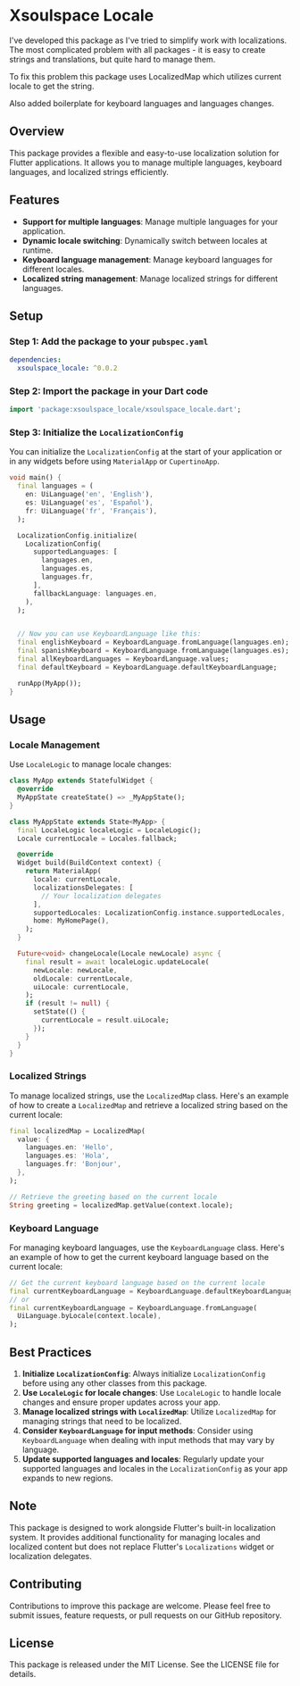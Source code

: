 # Xsoulspace Locale

I've developed this package as I've tried to simplify work with localizations.
The most complicated problem with all packages - it is easy to create strings and translations, but quite hard to manage them.

To fix this problem this package uses LocalizedMap which utilizes current locale to get the string.

Also added boilerplate for keyboard languages and languages changes.

## Overview

This package provides a flexible and easy-to-use localization solution for Flutter applications. It allows you to manage multiple languages, keyboard languages, and localized strings efficiently.

## Features

- **Support for multiple languages**: Manage multiple languages for your application.
- **Dynamic locale switching**: Dynamically switch between locales at runtime.
- **Keyboard language management**: Manage keyboard languages for different locales.
- **Localized string management**: Manage localized strings for different languages.

## Setup

### Step 1: Add the package to your `pubspec.yaml`

```yaml
dependencies:
  xsoulspace_locale: ^0.0.2
```

### Step 2: Import the package in your Dart code

```dart
import 'package:xsoulspace_locale/xsoulspace_locale.dart';
```

### Step 3: Initialize the `LocalizationConfig`

You can initialize the `LocalizationConfig` at the start of your application
or in any widgets before using `MaterialApp` or `CupertinoApp`.

```dart
void main() {
  final languages = (
    en: UiLanguage('en', 'English'),
    es: UiLanguage('es', 'Español'),
    fr: UiLanguage('fr', 'Français'),
  );

  LocalizationConfig.initialize(
    LocalizationConfig(
      supportedLanguages: [
        languages.en,
        languages.es,
        languages.fr,
      ],
      fallbackLanguage: languages.en,
    ),
  );


  // Now you can use KeyboardLanguage like this:
  final englishKeyboard = KeyboardLanguage.fromLanguage(languages.en);
  final spanishKeyboard = KeyboardLanguage.fromLanguage(languages.es);
  final allKeyboardLanguages = KeyboardLanguage.values;
  final defaultKeyboard = KeyboardLanguage.defaultKeyboardLanguage;

  runApp(MyApp());
}
```

## Usage

### Locale Management

Use `LocaleLogic` to manage locale changes:

```dart
class MyApp extends StatefulWidget {
  @override
  MyAppState createState() => _MyAppState();
}

class MyAppState extends State<MyApp> {
  final LocaleLogic localeLogic = LocaleLogic();
  Locale currentLocale = Locales.fallback;

  @override
  Widget build(BuildContext context) {
    return MaterialApp(
      locale: currentLocale,
      localizationsDelegates: [
        // Your localization delegates
      ],
      supportedLocales: LocalizationConfig.instance.supportedLocales,
      home: MyHomePage(),
    );
  }

  Future<void> changeLocale(Locale newLocale) async {
    final result = await localeLogic.updateLocale(
      newLocale: newLocale,
      oldLocale: currentLocale,
      uiLocale: currentLocale,
    );
    if (result != null) {
      setState(() {
        currentLocale = result.uiLocale;
      });
    }
  }
}
```

### Localized Strings

To manage localized strings, use the `LocalizedMap` class. Here's an example of how to create a `LocalizedMap` and retrieve a localized string based on the current locale:

```dart
final localizedMap = LocalizedMap(
  value: {
    languages.en: 'Hello',
    languages.es: 'Hola',
    languages.fr: 'Bonjour',
  },
);

// Retrieve the greeting based on the current locale
String greeting = localizedMap.getValue(context.locale);
```

### Keyboard Language

For managing keyboard languages, use the `KeyboardLanguage` class. Here's an example of how to get the current keyboard language based on the current locale:

```dart
// Get the current keyboard language based on the current locale
final currentKeyboardLanguage = KeyboardLanguage.defaultKeyboardLanguage;
// or
final currentKeyboardLanguage = KeyboardLanguage.fromLanguage(
  UiLanguage.byLocale(context.locale),
);
```

## Best Practices

1. **Initialize `LocalizationConfig`**: Always initialize `LocalizationConfig` before using any other classes from this package.
2. **Use `LocaleLogic` for locale changes**: Use `LocaleLogic` to handle locale changes and ensure proper updates across your app.
3. **Manage localized strings with `LocalizedMap`**: Utilize `LocalizedMap` for managing strings that need to be localized.
4. **Consider `KeyboardLanguage` for input methods**: Consider using `KeyboardLanguage` when dealing with input methods that may vary by language.
5. **Update supported languages and locales**: Regularly update your supported languages and locales in the `LocalizationConfig` as your app expands to new regions.

## Note

This package is designed to work alongside Flutter's built-in localization system. It provides additional functionality for managing locales and localized content but does not replace Flutter's `Localizations` widget or localization delegates.

## Contributing

Contributions to improve this package are welcome. Please feel free to submit issues, feature requests, or pull requests on our GitHub repository.

## License

This package is released under the MIT License. See the LICENSE file for details.
